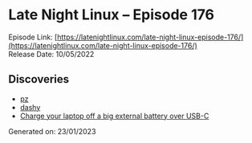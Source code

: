 # Late Night Linux – Episode 176
Episode Link: [https://latenightlinux.com/late-night-linux-episode-176/](https://latenightlinux.com/late-night-linux-episode-176/)  
Release Date: 10/05/2022
## Discoveries
* [pz](https://github.com/CZ-NIC/pz)
* [dashy](https://dashy.to/)
* [Charge your laptop off a big external battery over USB-C](https://twitter.com/zorinaq/status/1176625574762053632)

Generated on: 23/01/2023